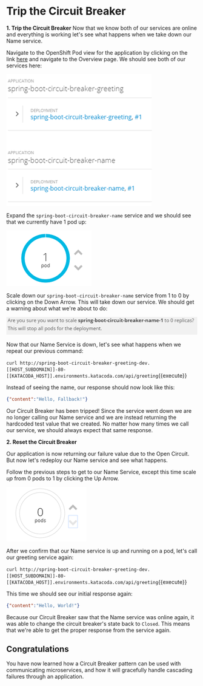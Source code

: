 # Trip the Circuit Breaker

**1. Trip the Circuit Breaker**
Now that we know both of our services are online and everything is working let's see what happens when we take down our Name service.

Navigate to the OpenShift Pod view for the application by clicking on the link [here]([[HOST_SUBDOMAIN]]-80-[[KATACODA_HOST]].environments.katacoda.com/) and navigate to the Overview page. We should see both of our services here:

![Overview](../../assets/middleware/rhoar-microservices/overview-applications.png)

Expand the `spring-boot-circuit-breaker-name` service and we should see that we currently have 1 pod up:

![One pod](../../assets/middleware/rhoar-microservices/one-pod.png)

Scale down our `spring-boot-circuit-breaker-name` service from 1 to 0 by clicking on the Down Arrow. This will take down our service. We should get a warning about what we're about to do:

![Scale down](../../assets/middleware/rhoar-microservices/scale-down.png)

Now that our Name Service is down, let's see what happens when we repeat our previous command:

``curl http://spring-boot-circuit-breaker-greeting-dev.[[HOST_SUBDOMAIN]]-80-[[KATACODA_HOST]].environments.katacoda.com/api/greeting``{{execute}}

Instead of seeing the name, our response should now look like this:

 ```json
 {"content":"Hello, Fallback!"}
 ```

Our Circuit Breaker has been tripped! Since the service went down we are no longer calling our Name service and we are instead returning the hardcoded test value that we created. No matter how many times we call our service, we should always expect that same response.

**2. Reset the Circuit Breaker**

Our application is now returning our failure value due to the Open Circuit. But now let's redeploy our Name service and see what happens.

Follow the previous steps to get to our Name Service, except this time scale *up* from 0 pods to 1 by clicking the Up Arrow.

![Zero pods](../../assets/middleware/rhoar-microservices/zero-pods.png)

After we confirm that our Name service is up and running on a pod, let's call our greeting service again:

``curl http://spring-boot-circuit-breaker-greeting-dev.[[HOST_SUBDOMAIN]]-80-[[KATACODA_HOST]].environments.katacoda.com/api/greeting``{{execute}}

This time we should see our initial response again:

 ```json
 {"content":"Hello, World!"}
 ```

 Because our Circuit Breaker saw that the Name service was online again, it was able to change the circuit breaker's state back to `Closed`. This means that we're able to get the proper response from the service again.

## Congratulations

You have now learned how a Circuit Breaker pattern can be used with communicating microservices, and how it will gracefully handle cascading failures through an application.